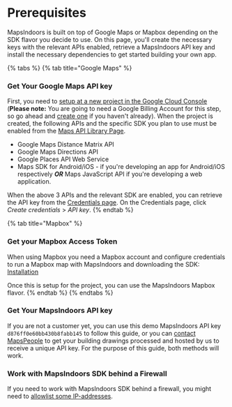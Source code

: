 # Prerequisites

MapsIndoors is built on top of Google Maps or Mapbox depending on the SDK flavor you decide to use. On this page, you'll create the necessary keys with the relevant APIs enabled, retrieve a MapsIndoors API key and install the necessary dependencies to get started building your own app.



{% tabs %}
{% tab title="Google Maps" %}
### Get Your Google Maps API key[​](https://docs.mapsindoors.com/getting-started/flutter/prerequisites#get-your-google-maps-api-key) <a href="#get-your-google-maps-api-key" id="get-your-google-maps-api-key"></a>

First, you need to [setup at a new project in the Google Cloud Console](https://developers.google.com/maps/gmp-get-started) (**Please note:** You are going to need a Google Billing Account for this step, so go ahead and [create one](https://cloud.google.com/billing/docs/how-to/manage-billing-account#create\_a\_new\_billing\_account) if you haven't already). When the project is created, the following APIs and the specific SDK you plan to use must be enabled from the [Maps API Library Page](https://console.cloud.google.com/apis/library?filter=category:maps).

* Google Maps Distance Matrix API
* Google Maps Directions API
* Google Places API Web Service
* Maps SDK for Android/iOS - if you're developing an app for Android/iOS respectively _**OR**_ Maps JavaScript API if you're developing a web application.

When the above 3 APIs and the relevant SDK are enabled, you can retrieve the API key from the [Credentials page](https://console.cloud.google.com/project/\_/apiui/credential). On the Credentials page, click _Create credentials_ > _API key_.
{% endtab %}

{% tab title="Mapbox" %}
### Get your Mapbox Access Token[​](https://docs.mapsindoors.com/getting-started/flutter/prerequisites#get-your-mapbox-access-token) <a href="#get-your-mapbox-access-token" id="get-your-mapbox-access-token"></a>

When using Mapbox you need a Mapbox account and configure credentials to run a Mapbox map with MapsIndoors and downloading the SDK: [Installation](https://docs.mapbox.com/android/maps/guides/install/)

Once this is setup for the project, you can use the MapsIndoors Mapbox flavor.
{% endtab %}
{% endtabs %}













### Get Your MapsIndoors API key[​](https://docs.mapsindoors.com/getting-started/flutter/prerequisites#get-your-mapsindoors-api-key) <a href="#get-your-mapsindoors-api-key" id="get-your-mapsindoors-api-key"></a>

If you are not a customer yet, you can use this demo MapsIndoors API key `d876ff0e60bb430b8fabb145` to follow this guide, or you can [contact MapsPeople](https://resources.mapspeople.com/contact-us) to get your building drawings processed and hosted by us to receive a unique API key. For the purpose of this guide, both methods will work.

### Work with MapsIndoors SDK behind a Firewall[​](https://docs.mapsindoors.com/getting-started/flutter/prerequisites#work-with-mapsindoors-sdk-behind-a-firewall) <a href="#work-with-mapsindoors-sdk-behind-a-firewall" id="work-with-mapsindoors-sdk-behind-a-firewall"></a>

If you need to work with MapsIndoors SDK behind a firewall, you might need to [allowlist some IP-addresses](https://docs.mapsindoors.com/firewall/).
